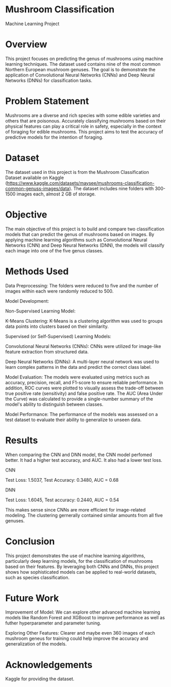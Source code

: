 # Mushroom Classification
Machine Learning Project

# Overview
This project focuses on predicting the genus of mushrooms using machine learning techniques. The dataset used contains nine of the most common Northern European mushroom genuses. The goal is to demonstrate the application of Convolutional Neural Networks (CNNs) and Deep Neural Networks (DNNs) for classification tasks.

# Problem Statement
Mushrooms are a diverse and rich species with some edible varieties and others that are poisonous. Accurately classifying mushrooms based on their physical features can play a critical role in safety, especially in the context of foraging for edible mushrooms. This project aims to test the accuracy of predictive models for the intention of foraging. 

# Dataset
The dataset used in this project is from the Mushroom Classification Dataset available on Kaggle (https://www.kaggle.com/datasets/maysee/mushrooms-classification-common-genuss-images/data). The dataset includes nine folders with 300-1500 images each, almost 2 GB of storage.  

# Objective
The main objective of this project is to build and compare two classification models that can predict the genus of mushrooms based on images. By applying machine learning algorithms such as Convolutional Neural Networks (CNN) and Deep Neural Networks (DNN), the models will classify each image into one of the five genus classes.

# Methods Used
Data Preprocessing:
The folders were reduced to five and the number of images within each were randomly reduced to 500.  

Model Development:

Non-Supervised Learning Model:

K-Means Clustering: K-Means is a clustering algorithm was used to groups data points into clusters based on their similarity. 

Supervised (or Self-Supervised) Learning Models:

Convolutional Neural Networks (CNNs): CNNs were utilized for image-like feature extraction from structured data.

Deep Neural Networks (DNNs): A multi-layer neural network was used to learn complex patterns in the data and predict the correct class label.

Model Evaluation: The models were evaluated using metrics such as accuracy, precision, recall, and F1-score to ensure reliable performance. In addition, ROC curves were plotted to visually assess the trade-off between true positive rate (sensitivity) and false positive rate. The AUC (Area Under the Curve) was calculated to provide a single-number summary of the model's ability to distinguish between classes.

Model Performance: The performance of the models was assessed on a test dataset to evaluate their ability to generalize to unseen data.

# Results
When comparing the CNN and DNN model, the CNN model perfomed better. It had a higher test accuracy, and AUC. It also had a lower test loss.

CNN

Test Loss: 1.5037,
Test Accuracy: 0.3480,
AUC = 0.68

DNN

Test Loss: 1.6045,
Test accuracy: 0.2440,
AUC = 0.54

This makes sense since CNNs are more efficient for image-related modeling. The clustering gernerally contained similar amounts from all five genuses.
# Conclusion
This project demonstrates the use of machine learning algorithms, particularly deep learning models, for the classification of mushrooms based on their features. By leveraging both CNNs and DNNs, this project shows how sophisticated models can be applied to real-world datasets, such as species classification.

# Future Work
Improvement of Model: We can explore other advanced machine learning models like Random Forest and XGBoost to improve performance as well as futher hyperparameter and parameter tuning.

Exploring Other Features: Clearer and maybe even 360 images of each mushroom geneus for training could help improve the accuracy and generalization of the models.  

# Acknowledgements
Kaggle for providing the dataset.
